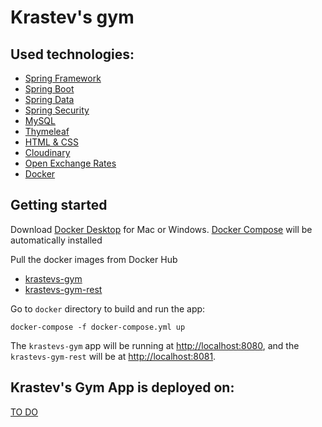 # Krastev's gym

## Used technologies:

* [Spring Framework](https://docs.spring.io/spring-framework/reference/index.html)
* [Spring Boot](https://docs.spring.io/spring-boot/documentation.html)
* [Spring Data](https://docs.spring.io/spring-data/jpa/docs/current-SNAPSHOT/reference/html/#reference)
* [Spring Security](https://docs.spring.io/spring-security/reference/index.html)
* [MySQL](https://dev.mysql.com/doc/refman/8.4/en/)
* [Thymeleaf](https://www.thymeleaf.org/documentation.html)
* [HTML & CSS](https://github.com/todorkrastev/krastevs-gym-html-css)
* [Cloudinary](https://cloudinary.com/documentation)
* [Open Exchange Rates](https://docs.openexchangerates.org/reference/api-introduction)
* [Docker](https://docs.docker.com/)

## Getting started
Download [Docker Desktop](https://www.docker.com/products/docker-desktop) for Mac or Windows. [Docker Compose](https://docs.docker.com/compose) will be automatically installed

Pull the docker images from Docker Hub

* [krastevs-gym](https://hub.docker.com/r/todorkrastev/krastevs-gym/tags)
* [krastevs-gym-rest](https://hub.docker.com/r/todorkrastev/krastevs-gym-rest/tags)


Go to `docker` directory to build and run the app:

```shell
docker-compose -f docker-compose.yml up
```

The `krastevs-gym` app will be running at [http://localhost:8080](http://localhost:8080), and the `krastevs-gym-rest` will be
at [http://localhost:8081](http://localhost:8081).

## Krastev's Gym App is deployed on:
[TO DO]()
